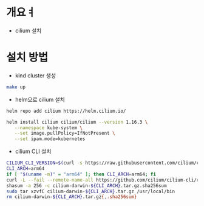 # 개요ㅕ
* cilium 설치

# 설치 방법
* kind cluster 생성

```sh
make up
```

* helm으로 cilium 설치

```sh
helm repo add cilium https://helm.cilium.io/
```

```sh
helm install cilium cilium/cilium --version 1.16.3 \
   --namespace kube-system \
   --set image.pullPolicy=IfNotPresent \
   --set ipam.mode=kubernetes
```

* cilium CLI 설치


```sh
CILIUM_CLI_VERSION=$(curl -s https://raw.githubusercontent.com/cilium/cilium-cli/main/stable.txt)
CLI_ARCH=arm64
if [ "$(uname -m)" = "arm64" ]; then CLI_ARCH=arm64; fi
curl -L --fail --remote-name-all https://github.com/cilium/cilium-cli/releases/download/${CILIUM_CLI_VERSION}/cilium-darwin-${CLI_ARCH}.tar.gz{,.sha256sum}
shasum -a 256 -c cilium-darwin-${CLI_ARCH}.tar.gz.sha256sum
sudo tar xzvfC cilium-darwin-${CLI_ARCH}.tar.gz /usr/local/bin
rm cilium-darwin-${CLI_ARCH}.tar.gz{,.sha256sum}

```
